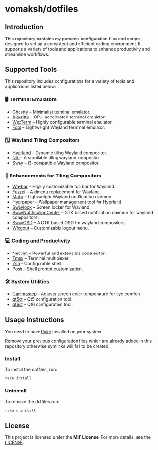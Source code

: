 # vomaksh/dotfiles

## Introduction

This repository contains my personal configuration files and scripts, 
designed to set up a consistent and efficient coding environment. 
It supports a variety of tools and applications to enhance productivity and streamline workflows.

## Supported Tools

This repository includes configurations for a variety of tools and applications listed below:

### 🖥️ Terminal Emulators

- [Ghostty](https://github.com/ghostty-org/ghostty) – Minimalist terminal emulator.
- [Alacritty](https://github.com/alacritty/alacritty) – GPU-accelerated terminal emulator.
- [WezTerm](https://wezfurlong.org/wezterm/) – Highly configurable terminal emulator.
- [Foot](https://codeberg.org/dnkl/foot) – Lightweight Wayland terminal emulator.

### 🪟 Wayland Tiling Compositors

- [Hyprland](https://hyprland.org/) – Dynamic tiling Wayland compositor.
- [Niri](https://github.com/YaLTeR/niri) – A scrollable tiling wayland compositor
- [Sway](https://swaywm.org/) – i3-compatible Wayland compositor.

### 🎨 Enhancements for Tiling Compositors

- [Waybar](https://github.com/Alexays/Waybar) – Highly customizable top bar for Wayland.
- [Fuzzel](https://codeberg.org/dnkl/fuzzel) – A dmenu replacement for Wayland.
- [Mako](https://github.com/emersion/mako) – Lightweight Wayland notification daemon.
- [Hyprpaper](https://github.com/hyprwm/hyprpaper) – Wallpaper management tool for Hyprland.
- [Swaylock](https://github.com/swaywm/swaylock) – Screen locker for Wayland.
- [SwayNotificationCenter](https://github.com/ErikReider/SwayNotificationCenter) – GTK based notification daemon for wayland compositors.
- [SwayOSD](https://github.com/ErikReider/SwayOSD) – A GTK based OSD for wayland compositors.
- [Wlogout](https://github.com/ArtsyMacaw/wlogout) – Customizable logout menu.

### 💻 Coding and Productivity

- [Neovim](https://neovim.io/) – Powerful and extensible code editor.
- [Tmux](https://github.com/tmux/tmux) – Terminal multiplexer.
- [Zsh](https://www.zsh.org/) – Configurable shell.
- [Posh](https://github.com/JanDeDobbeleer/oh-my-posh) – Shell prompt customization.

### 🛠️ System Utilities

- [Gammastep](https://gitlab.com/chinstrap/gammastep) – Adjusts screen color temperature for eye comfort.
- [qt5ct](https://sourceforge.net/projects/qt5ct/) – Qt5 configuration tool.
- [qt6ct](https://github.com/trialuser02/qt6ct) – Qt6 configuration tool.

## Usage Instructions

You need to have [Rake](https://github.com/ruby/rake) installed on your system.

Remove your previous configuration files which are already added in this repository otherwise symlinks will fail to be created.

### Install

To install the dotfiles, run:
```sh
rake install
```

### Uninstall

To remove the dotfiles run:
```sh
rake uninstall
```

## License

This project is licensed under the **MIT License**. 
For more details, see the [LICENSE](https://github.com/vomaksh/dotfiles/blob/master/LICENSE).
